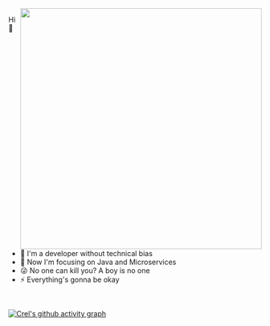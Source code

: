  <img align="right" style="width: 480px" src="https://github-readme-stats.vercel.app/api?username=xxxcrel&show_icons=true&icon_color=EB5757&text_color=f6d365&bg_color=213832&border_color=46954A&hide_title=true" /> 
<!--<img align="right" style="width: 480px" src="https://github-readme-stats.vercel.app/api?username=xxxcrel&show_icons=true&icon_color=46954A&text_color=f6d365&bg_color=23344B&border_color=4184E4&hide_title=true" />-->

Hi 👋

- :yellow_heart:  I'm a developer without technical bias
- :dart:  Now I'm focusing on Java and Microservices
- :stuck_out_tongue_winking_eye:  No one can kill you? A boy is no one
- :zap:  Everything's gonna be okay 

</br>

[![Crel's github activity graph](https://activity-graph.herokuapp.com/graph?username=xxxcrel&bg_color=23344B&theme=tokyo-night&hide_border=true&hide_title=true&radius=10)](https://github.com/ashutosh00710/github-readme-activity-graph)
